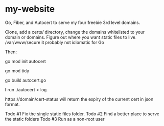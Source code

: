 # my-website
Go, Fiber, and Autocert to serve my four freebie 3rd level domains.

Clone, add a certs/ directory, change the domains whitelisted to your domain or domains.
Figure out where you want static files to live.
/var/www/secure it probably not idiomatic for Go

Then:

go mod init autocert

go mod tidy

go build autocert.go

I run ./autocert > log

https://domain/cert-status will return the expiry of the current cert in json format.

Todo #1 Fix the single static files folder.
Todo #2 Find a better place to serve the static folders
Todo #3 Run as a non-root user
